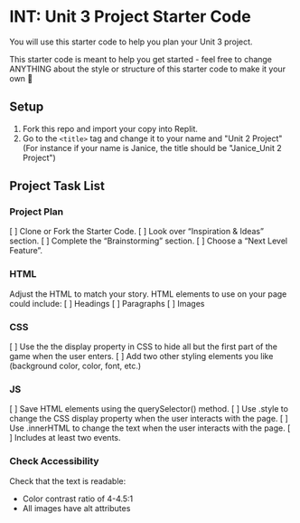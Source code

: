 # INT: Unit 3 Project Starter Code

You will use this starter code to help you plan your Unit 3 project. 

This starter code is meant to help you get started - feel free to change ANYTHING about the style or structure of this starter code to make it your own 💪

## Setup

1. Fork this repo and import your copy into Replit.
2. Go to the `<title>` tag and change it to your name and "Unit 2 Project" (For instance if your name is Janice, the title should be "Janice_Unit 2 Project")

## Project Task List

### Project Plan
[ ] Clone or Fork the Starter Code.
[ ] Look over “Inspiration & Ideas” section.
[ ] Complete the “Brainstorming” section.
[ ] Choose a “Next Level Feature”.

### HTML
Adjust the HTML to match your story. HTML elements to use on your page could include:
[ ] Headings
[ ] Paragraphs
[ ] Images

### CSS
[ ] Use the the display property in CSS to hide all but the first part of the game when the user enters. 
[ ] Add two other styling elements you like (background color, color, font, etc.)

### JS
[ ] Save HTML elements using the  querySelector() method.
[ ] Use .style to change the CSS display property when the user interacts with the page.
[ ] Use .innerHTML to change the text when the user interacts with the page. 
[ ] Includes at least two events.

### Check Accessibility
Check that the text is readable:
- Color contrast ratio of 4-4.5:1
- All images have alt attributes


